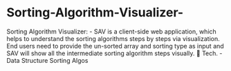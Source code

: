 # Sorting-Algorithm-Visualizer-
Sorting Algorithm Visualizer: - SAV is a client-side web application, which helps to understand the sorting algorithms steps by steps via visualization. End users need to provide the un-sorted array and sorting type as input and SAV will show all the intermediate sorting algorithm steps visually.  Tech. - Data Structure Sorting Algos 
